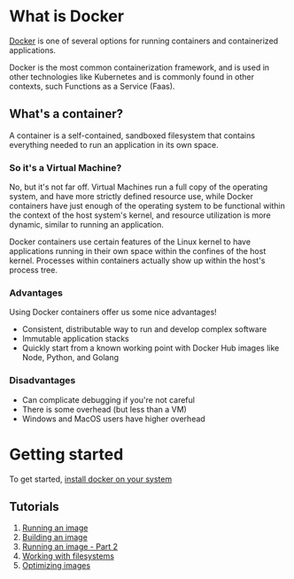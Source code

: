 # What is Docker
[Docker](https://docker.com) is one of several options for running containers and containerized applications.

Docker is the most common containerization framework, and is used in other technologies like Kubernetes and is commonly
found in other contexts, such Functions as a Service (Faas).

## What's a container?
A container is a self-contained, sandboxed filesystem that contains everything needed to run an application in its own
space.

### So it's a Virtual Machine?
No, but it's not far off.  Virtual Machines run a full copy of the operating system, and have more strictly defined
resource use, while Docker containers have just enough of the operating system to be functional within the context of
the host system's kernel, and resource utilization is more dynamic, similar to running an application.

Docker containers use certain features of the Linux kernel to have applications running in their own space within the
confines of the host kernel.  Processes within containers actually show up within the host's process tree.

### Advantages
Using Docker containers offer us some nice advantages!
* Consistent, distributable way to run and develop complex software
* Immutable application stacks
* Quickly start from a known working point with Docker Hub images like Node, Python, and Golang

### Disadvantages
* Can complicate debugging if you're not careful
* There is some overhead (but less than a VM)
* Windows and MacOS users have higher overhead

# Getting started
To get started, [install docker on your system](tutorials/00-install)

## Tutorials
1. [Running an image](tutorials/01-running-an-image)
1. [Building an image](tutorials/02-building-an-image)
1. [Running an image - Part 2](tutorials/03-running-an-image-part-2)
1. [Working with filesystems](tutorials/04-working-with-filesystems)
1. [Optimizing images](tutorials/05-optimizing-images)